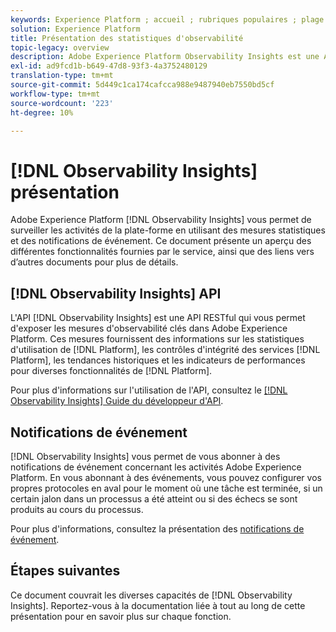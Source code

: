 ```yaml
---
keywords: Experience Platform ; accueil ; rubriques populaires ; plage de dates
solution: Experience Platform
title: Présentation des statistiques d'observabilité
topic-legacy: overview
description: Adobe Experience Platform Observability Insights est une API RESTful qui vous permet d’exposer les mesures clés sur les activités de plateformes. Ces mesures fournissent des insights sur les statistiques d’utilisation de Platform, les contrôles d’intégrité des services Platform, les tendances historiques et les indicateurs de performance pour diverses fonctionnalités de Platform.
exl-id: ad9fcd1b-b649-47d8-93f3-4a3752480129
translation-type: tm+mt
source-git-commit: 5d449c1ca174cafcca988e9487940eb7550bd5cf
workflow-type: tm+mt
source-wordcount: '223'
ht-degree: 10%

---
```


# [!DNL Observability Insights] présentation

Adobe Experience Platform [!DNL Observability Insights] vous permet de surveiller les activités de la plate-forme en utilisant des mesures statistiques et des notifications de événement. Ce document présente un aperçu des différentes fonctionnalités fournies par le service, ainsi que des liens vers d’autres documents pour plus de détails.

## [!DNL Observability Insights] API

L&#39;API [!DNL Observability Insights] est une API RESTful qui vous permet d&#39;exposer les mesures d&#39;observabilité clés dans Adobe Experience Platform. Ces mesures fournissent des informations sur les statistiques d&#39;utilisation de [!DNL Platform], les contrôles d&#39;intégrité des services [!DNL Platform], les tendances historiques et les indicateurs de performances pour diverses fonctionnalités de [!DNL Platform].

Pour plus d&#39;informations sur l&#39;utilisation de l&#39;API, consultez le [[!DNL Observability Insights] Guide du développeur d&#39;API](./api/overview.md).

## Notifications de événement

[!DNL Observability Insights] vous permet de vous abonner à des notifications de événement concernant les activités Adobe Experience Platform. En vous abonnant à des événements, vous pouvez configurer vos propres protocoles en aval pour le moment où une tâche est terminée, si un certain jalon dans un processus a été atteint ou si des échecs se sont produits au cours du processus.

Pour plus d&#39;informations, consultez la présentation des [notifications de événement](./notifications/overview.md).

## Étapes suivantes

Ce document couvrait les diverses capacités de [!DNL Observability Insights]. Reportez-vous à la documentation liée à tout au long de cette présentation pour en savoir plus sur chaque fonction.
